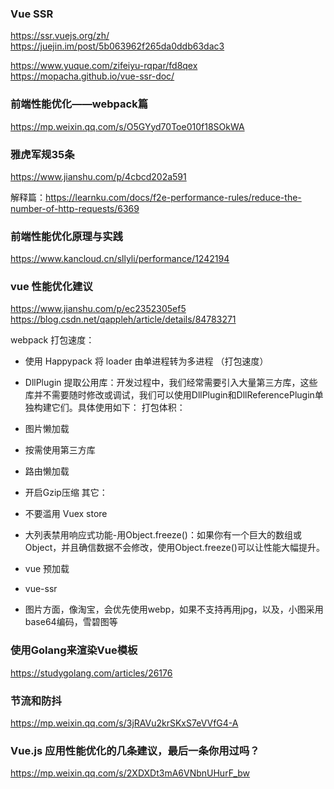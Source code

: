 ### Vue SSR

https://ssr.vuejs.org/zh/
https://juejin.im/post/5b063962f265da0ddb63dac3

https://www.yuque.com/zifeiyu-rqpar/fd8qex
https://mopacha.github.io/vue-ssr-doc/

### 前端性能优化——webpack篇
https://mp.weixin.qq.com/s/O5GYyd70Toe010f18SOkWA

### 雅虎军规35条
https://www.jianshu.com/p/4cbcd202a591

解释篇：https://learnku.com/docs/f2e-performance-rules/reduce-the-number-of-http-requests/6369


### 前端性能优化原理与实践
https://www.kancloud.cn/sllyli/performance/1242194

### vue 性能优化建议
https://www.jianshu.com/p/ec2352305ef5
https://blog.csdn.net/qappleh/article/details/84783271

webpack 打包速度：
- 使用 Happypack 将 loader 由单进程转为多进程 （打包速度）
-  DllPlugin 提取公用库：开发过程中，我们经常需要引入大量第三方库，这些库并不需要随时修改或调试，我们可以使用DllPlugin和DllReferencePlugin单独构建它们。具体使用如下：
打包体积：
- 图片懒加载
- 按需使用第三方库
- 路由懒加载
- 开启Gzip压缩
其它：

- 不要滥用 Vuex store
- 大列表禁用响应式功能-用Object.freeze()：如果你有一个巨大的数组或Object，并且确信数据不会修改，使用Object.freeze()可以让性能大幅提升。
- vue 预加载
- vue-ssr
- 图片方面，像淘宝，会优先使用webp，如果不支持再用jpg，以及，小图采用base64编码，雪碧图等

### 使用Golang来渲染Vue模板
https://studygolang.com/articles/26176

### 节流和防抖
https://mp.weixin.qq.com/s/3jRAVu2krSKxS7eVVfG4-A

### Vue.js 应用性能优化的几条建议，最后一条你用过吗？
https://mp.weixin.qq.com/s/2XDXDt3mA6VNbnUHurF_bw